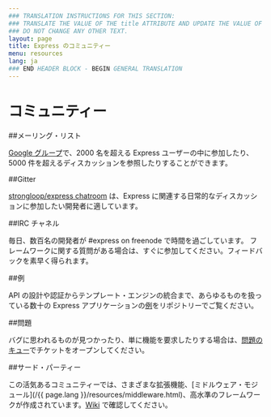 ```yaml
---
### TRANSLATION INSTRUCTIONS FOR THIS SECTION:
### TRANSLATE THE VALUE OF THE title ATTRIBUTE AND UPDATE THE VALUE OF THE lang ATTRIBUTE.
### DO NOT CHANGE ANY OTHER TEXT.
layout: page
title: Express のコミュニティー
menu: resources
lang: ja
### END HEADER BLOCK - BEGIN GENERAL TRANSLATION
---
```


# コミュニティー

##メーリング・リスト

[Google グループ](https://groups.google.com/group/express-js)で、2000 名を超える Express ユーザーの中に参加したり、5000 件を超えるディスカッションを参照したりすることができます。

##Gitter

[strongloop/express chatroom](https://gitter.im/strongloop/express) は、Express に関連する日常的なディスカッションに参加したい開発者に適しています。

##IRC チャネル

毎日、数百名の開発者が #express on freenode で時間を過ごしています。
フレームワークに関する質問がある場合は、すぐに参加してください。フィードバックを素早く得られます。

##例

API の設計や認証からテンプレート・エンジンの統合まで、あらゆるものを扱っている数十の Express アプリケーションの[例](https://github.com/strongloop/express/tree/master/examples)をリポジトリーでご覧ください。

##問題

バグに思われるものが見つかったり、単に機能を要求したりする場合は、[問題のキュー](https://github.com/strongloop/express/issues)でチケットをオープンしてください。

##サード・パーティー

この活気あるコミュニティーでは、さまざまな拡張機能、[ミドルウェア・モジュール](/{{ page.lang }}/resources/middleware.html)、高水準のフレームワークが作成されています。[Wiki](https://github.com/strongloop/express/wiki) で確認してください。

